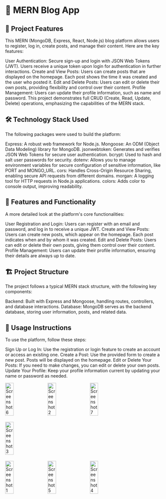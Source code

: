 # 🚀 MERN Blog App
## 🔑 Project Features
This MERN (MongoDB, Express, React, Node.js) blog platform allows users to register, log in, create posts, and manage their content. Here are the key features:

User Authentication: Secure sign-up and login with JSON Web Tokens (JWT). Users receive a unique token upon login for authentication in further interactions.
Create and View Posts: Users can create posts that are displayed on the homepage. Each post shows the time it was created and the user who posted it.
Edit and Delete Posts: Users can edit or delete their own posts, providing flexibility and control over their content.
Profile Management: Users can update their profile information, such as name and password.
This project demonstrates full CRUD (Create, Read, Update, Delete) operations, emphasizing the capabilities of the MERN stack.

## 🛠️ Technology Stack Used
The following packages were used to build the platform:

Express: A robust web framework for Node.js.
Mongoose: An ODM (Object Data Modeling) library for MongoDB.
jsonwebtoken: Generates and verifies JSON Web Tokens for secure user authentication.
bcrypt: Used to hash and salt user passwords for security.
dotenv: Allows you to manage environment variables for secure configuration of sensitive information, like PORT and MONGO_URL.
cors: Handles Cross-Origin Resource Sharing, enabling secure API requests from different domains.
morgan: A logging tool for HTTP requests in Node.js applications.
colors: Adds color to console output, improving readability.
## 🚀 Features and Functionality
A more detailed look at the platform's core functionalities:

User Registration and Login: Users can register with an email and password, and log in to receive a unique JWT.
Create and View Posts: Users can create new posts, which appear on the homepage. Each post indicates when and by whom it was created.
Edit and Delete Posts: Users can edit or delete their own posts, giving them control over their content.
Profile Management: Users can update their profile information, ensuring their details are always up to date.
## 🏗️ Project Structure
The project follows a typical MERN stack structure, with the following key components:

Backend: Built with Express and Mongoose, handling routes, controllers, and database interactions.
Database: MongoDB serves as the backend database, storing user information, posts, and related data.
## 📝 Usage Instructions
To use the platform, follow these steps:

Sign Up or Log In: Use the registration or login feature to create an account or access an existing one.
Create a Post: Use the provided form to create a new post. Posts will be displayed on the homepage.
Edit or Delete Your Posts: If you need to make changes, you can edit or delete your own posts.
Update Your Profile: Keep your profile information current by updating your name or password as needed.





<div style="display: flex; flex-wrap: wrap; gap: 20px;">
  <img src="https://github.com/Hakanlsk/post-app/assets/123507532/8f1f4dbb-e820-42e3-ae8d-0eedd83e42ca" alt="Screenshot 6" style="width: 23%;">
  <img src="https://github.com/Hakanlsk/post-app/assets/123507532/3f35f381-c312-4fc5-b40b-8f88add3501d" alt="Screenshot 2" style="width: 23%;">
  <img src="https://github.com/Hakanlsk/post-app/assets/123507532/efc519e8-9774-4317-8436-97ab7ac81eb1" alt="Screenshot 7" style="width: 23%;">
  <img src="https://github.com/Hakanlsk/post-app/assets/123507532/f31c5809-066b-456a-a9ca-d08d4938f631" alt="Screenshot 3" style="width: 23%;">
</div>
<div style="display: flex; flex-wrap: wrap; gap: 20px; margin-top: 20px;">
  <img src="https://github.com/Hakanlsk/post-app/assets/123507532/1eb18fac-bc2c-4a59-afc3-375a70961e0b" alt="Screenshot 1" style="width: 23%;">
  <img src="https://github.com/Hakanlsk/post-app/assets/123507532/a5490864-8a8a-4f9e-945e-6e91e1346935" alt="Screenshot 5" style="width: 23%;">
  <img src="https://github.com/Hakanlsk/post-app/assets/123507532/e00f0944-5d7e-4f94-b31b-4fcfb5b7cc3e" alt="Screenshot 4" style="width: 23%;">
</div>






